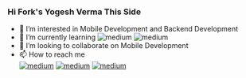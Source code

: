 <h3>Hi Fork's Yogesh Verma This Side</h3>

- 👀 I’m interested in Mobile Development and Backend Development
- 🌱 I’m currently learning <img  alt="medium" src="https://img.shields.io/badge/Flutter-02569B?style=for-the-badge&logo=flutter&logoColor=white"/> <img  alt="medium" src="https://img.shields.io/badge/React-20232A?style=for-the-badge&logo=react&logoColor=61DAFB"/> 
- 💞️ I’m looking to collaborate on Mobile Development
- 📫 How to reach me <br/>
<a href="https://www.instagram.com/yog_eshverma/"><img  alt="medium" src="https://img.shields.io/badge/Instagram-E4405F?style=for-the-badge&logo=instagram&logoColor=white"/></a>
<a href="https://www.linkedin.com/in/yogesh-verma-0695171a6/"><img  alt="medium" src="https://img.shields.io/badge/LinkedIn-0077B5?style=for-the-badge&logo=linkedin&logoColor=white"/></a>
<a href="https://medium.com/@jiyogi9758"><img alt="medium" src="https://img.shields.io/badge/Medium-12100E?style=for-the-badge&logo=medium&logoColor=white"/></a>

<!---
YogeshVerma31/YogeshVerma31 is a ✨ special ✨ repository because its `README.md` (this file) appears on your GitHub profile.
You can click the Preview link to take a look at your changes.
--->
